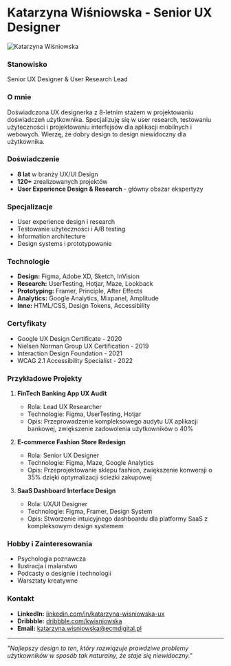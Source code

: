 # Katarzyna Wiśniowska - Senior UX Designer

![Katarzyna Wiśniowska](./zdjecia/katarzyna-wisniowska.jpg)

### Stanowisko
Senior UX Designer & User Research Lead

### O mnie
Doświadczona UX designerka z 8-letnim stażem w projektowaniu doświadczeń użytkownika. Specjalizuję się w user research, testowaniu użyteczności i projektowaniu interfejsów dla aplikacji mobilnych i webowych. Wierzę, że dobry design to design niewidoczny dla użytkownika.

### Doświadczenie
- **8 lat** w branży UX/UI Design
- **120+** zrealizowanych projektów
- **User Experience Design & Research** - główny obszar ekspertyzy

### Specjalizacje
- User experience design i research
- Testowanie użyteczności i A/B testing
- Information architecture
- Design systems i prototypowanie

### Technologie
- **Design:** Figma, Adobe XD, Sketch, InVision
- **Research:** UserTesting, Hotjar, Maze, Lookback
- **Prototyping:** Framer, Principle, After Effects
- **Analytics:** Google Analytics, Mixpanel, Amplitude
- **Inne:** HTML/CSS, Design Tokens, Accessibility

### Certyfikaty
- Google UX Design Certificate - 2020
- Nielsen Norman Group UX Certification - 2019
- Interaction Design Foundation - 2021
- WCAG 2.1 Accessibility Specialist - 2022

### Przykładowe Projekty
1. **FinTech Banking App UX Audit**
   - Rola: Lead UX Researcher
   - Technologie: Figma, UserTesting, Hotjar
   - Opis: Przeprowadzenie kompleksowego audytu UX aplikacji bankowej, zwiększenie zadowolenia użytkowników o 40%

2. **E-commerce Fashion Store Redesign**
   - Rola: Senior UX Designer
   - Technologie: Figma, Maze, Google Analytics
   - Opis: Przeprojektowanie sklepu fashion, zwiększenie konwersji o 35% dzięki optymalizacji ścieżki zakupowej

3. **SaaS Dashboard Interface Design**
   - Rola: UX/UI Designer
   - Technologie: Figma, Framer, Design System
   - Opis: Stworzenie intuicyjnego dashboardu dla platformy SaaS z kompleksowym design systemem

### Hobby i Zainteresowania
- Psychologia poznawcza
- Ilustracja i malarstwo
- Podcasty o designie i technologii
- Warsztaty kreatywne

### Kontakt
- **LinkedIn:** [linkedin.com/in/katarzyna-wisniowska-ux](https://linkedin.com/in/katarzyna-wisniowska-ux)
- **Dribbble:** [dribbble.com/kwisniowska](https://dribbble.com/kwisniowska)
- **Email:** katarzyna.wisniowska@ecmdigital.pl

---

*"Najlepszy design to ten, który rozwiązuje prawdziwe problemy użytkowników w sposób tak naturalny, że staje się niewidoczny."*